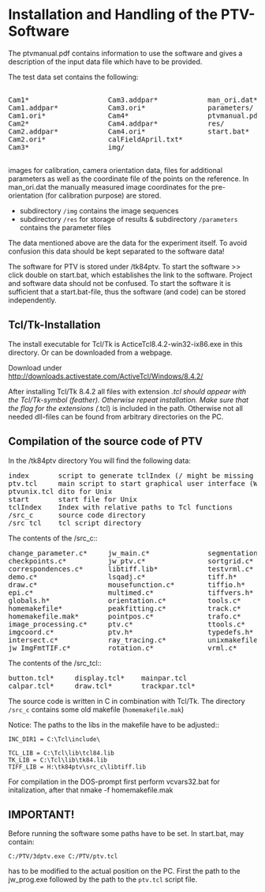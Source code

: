 Installation and Handling of the PTV-Software
=============================================

The ptvmanual.pdf contains information to use the
software and gives a description of the input data
file which have to be provided.


The test data set contains the following:
<pre>

Cam1*                   Cam3.addpar*            man_ori.dat*
Cam1.addpar*            Cam3.ori*               parameters/
Cam1.ori*               Cam4*                   ptvmanual.pdf*
Cam2*                   Cam4.addpar*            res/
Cam2.addpar*            Cam4.ori*               start.bat*
Cam2.ori*               calFieldApril.txt*
Cam3*                   img/

</pre>

images for calibration, camera orientation data, files for
additional parameters as well as the coordinate file of the
points on the reference.
In man_ori.dat the manually measured image coordinates for
the pre-orientation (for calibration purpose) are stored.

* subdirectory ```/img``` contains the image sequences 
* subdirectory ```/res```  for storage of results
& subdirectory ```/parameters```  contains the parameter files

The data mentioned above are the data for the experiment itself.
To avoid confusion this data should be kept separated to the
software data!

The software for PTV is stored under /tk84ptv.
To start the software >> click double on start.bat, which establishes
the link to the software. Project and software data should not be
confused. To start the software it is sufficient that a start.bat-file,
thus the software (and code) can be stored independently.


Tcl/Tk-Installation
-------------------

The install executable for Tcl/Tk is ActiceTcl8.4.2-win32-ix86.exe
in this directory. Or can be downloaded from a webpage.

Download under http://downloads.activestate.com/ActiveTcl/Windows/8.4.2/

After installing Tcl/Tk 8.4.2 all files with extension *.tcl should
appear with the Tcl/Tk-symbol (feather). Otherwise repeat installation.
Make sure that the flag for the extensions (*.tcl) is included in the
path. Otherwise not all needed dll-files can be found from arbitrary
directories on the PC.


Compilation of the source code of PTV
--------------------------------------

In the /tk84ptv directory You will find the following data:
<pre>
index		script to generate tclIndex (/ might be missing in the generated tclIndex!)
ptv.tcl		main script to start graphical user interface (Windows)
ptvunix.tcl	dito for Unix
start		start file for Unix
tclIndex	Index with relative paths to Tcl functions
/src_c		source code directory
/src_tcl	tcl script directory
</pre>

The contents of the /src_c::

<pre>
change_parameter.c*     jw_main.c*              segmentation.c*
checkpoints.c*          jw_ptv.c*               sortgrid.c*
correspondences.c*      libtiff.lib*            testvrml.c*
demo.c*                 lsqadj.c*               tiff.h*
draw.c*                 mousefunction.c*        tiffio.h*
epi.c*                  multimed.c*             tiffvers.h*
globals.h*              orientation.c*          tools.c*
homemakefile*           peakfitting.c*          track.c*
homemakefile.mak*       pointpos.c*             trafo.c*
image_processing.c*     ptv.c*                  ttools.c*
imgcoord.c*             ptv.h*                  typedefs.h*
intersect.c*            ray_tracing.c*          unixmakefile*
jw_ImgFmtTIF.c*         rotation.c*             vrml.c*
</pre>

The contents of the /src_tcl::

<pre>
button.tcl*     display.tcl*    mainpar.tcl
calpar.tcl*     draw.tcl*       trackpar.tcl*
</pre>

The source code is written in C in combination with Tcl/Tk.
The directory ```/src_c``` contains some old makefile (```homemakefile.mak```)

Notice: The paths to the libs in the makefile have to be adjusted::

```
INC_DIR1 = C:\Tcl\include\

TCL_LIB = C:\Tcl\lib\tcl84.lib 
TK_LIB = C:\Tcl\lib\tk84.lib
TIFF_LIB = H:\tk84ptv\src_c\libtiff.lib
```
For compilation in the DOS-prompt first perform vcvars32.bat for 
initalization, after that nmake -f homemakefile.mak


IMPORTANT!
----------

Before running the software some paths have to be set.
In start.bat, may contain:
```
C:/PTV/3dptv.exe C:/PTV/ptv.tcl
```

has to be modified to the actual position on the PC.
First the path to the jw_prog.exe followed by the
path to the ```ptv.tcl``` script file.

